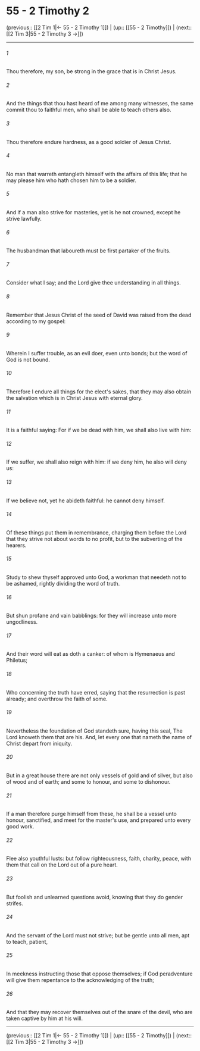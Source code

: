 # 55 - 2 Timothy 2

(previous:: [[2 Tim 1|← 55 - 2 Timothy 1]]) | (up:: [[55 - 2 Timothy]]) | (next:: [[2 Tim 3|55 - 2 Timothy 3 →]])

***


###### 1 
Thou therefore, my son, be strong in the grace that is in Christ Jesus. 

###### 2 
And the things that thou hast heard of me among many witnesses, the same commit thou to faithful men, who shall be able to teach others also. 

###### 3 
Thou therefore endure hardness, as a good soldier of Jesus Christ. 

###### 4 
No man that warreth entangleth himself with the affairs of this life; that he may please him who hath chosen him to be a soldier. 

###### 5 
And if a man also strive for masteries, yet is he not crowned, except he strive lawfully. 

###### 6 
The husbandman that laboureth must be first partaker of the fruits. 

###### 7 
Consider what I say; and the Lord give thee understanding in all things. 

###### 8 
Remember that Jesus Christ of the seed of David was raised from the dead according to my gospel: 

###### 9 
Wherein I suffer trouble, as an evil doer, even unto bonds; but the word of God is not bound. 

###### 10 
Therefore I endure all things for the elect's sakes, that they may also obtain the salvation which is in Christ Jesus with eternal glory. 

###### 11 
It is a faithful saying: For if we be dead with him, we shall also live with him: 

###### 12 
If we suffer, we shall also reign with him: if we deny him, he also will deny us: 

###### 13 
If we believe not, yet he abideth faithful: he cannot deny himself. 

###### 14 
Of these things put them in remembrance, charging them before the Lord that they strive not about words to no profit, but to the subverting of the hearers. 

###### 15 
Study to shew thyself approved unto God, a workman that needeth not to be ashamed, rightly dividing the word of truth. 

###### 16 
But shun profane and vain babblings: for they will increase unto more ungodliness. 

###### 17 
And their word will eat as doth a canker: of whom is Hymenaeus and Philetus; 

###### 18 
Who concerning the truth have erred, saying that the resurrection is past already; and overthrow the faith of some. 

###### 19 
Nevertheless the foundation of God standeth sure, having this seal, The Lord knoweth them that are his. And, let every one that nameth the name of Christ depart from iniquity. 

###### 20 
But in a great house there are not only vessels of gold and of silver, but also of wood and of earth; and some to honour, and some to dishonour. 

###### 21 
If a man therefore purge himself from these, he shall be a vessel unto honour, sanctified, and meet for the master's use, and prepared unto every good work. 

###### 22 
Flee also youthful lusts: but follow righteousness, faith, charity, peace, with them that call on the Lord out of a pure heart. 

###### 23 
But foolish and unlearned questions avoid, knowing that they do gender strifes. 

###### 24 
And the servant of the Lord must not strive; but be gentle unto all men, apt to teach, patient, 

###### 25 
In meekness instructing those that oppose themselves; if God peradventure will give them repentance to the acknowledging of the truth; 

###### 26 
And that they may recover themselves out of the snare of the devil, who are taken captive by him at his will.

***

(previous:: [[2 Tim 1|← 55 - 2 Timothy 1]]) | (up:: [[55 - 2 Timothy]]) | (next:: [[2 Tim 3|55 - 2 Timothy 3 →]])

